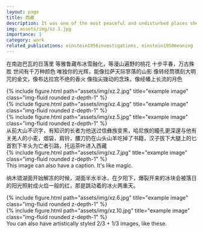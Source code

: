 ```yaml
---
layout: page
title: 西藏
description: It was one of the most peaceful and undisturbed places she had found.
img: assets/img/xz.1.jpg
importance: 1
category: work
related_publications: einstein1956investigations, einstein1950meaning
---
```


在南迦巴瓦的日落里 
等雅鲁藏布冰雪融化，等漫山遍野的桃花
十步平春，万古殊胜
世间有千万种颜色
唯独你的光辉，能像拉萨天际寥落的山影
像转经筒镌刻大明咒的金文，像布达拉宫不绝的香火
像指尖拨动的念珠，像经幡上长流的月色


<div class="row">
    <div class="col-sm mt-3 mt-md-0">
        {% include figure.html path="assets/img/xz.2.jpg" title="example image" class="img-fluid rounded z-depth-1" %}
    </div>
    <div class="col-sm mt-3 mt-md-0">
        {% include figure.html path="assets/img/xz.4.jpg" title="example image" class="img-fluid rounded z-depth-1" %}
    </div>
    <div class="col-sm mt-3 mt-md-0">
        {% include figure.html path="assets/img/xz.5.jpg" title="example image" class="img-fluid rounded z-depth-1" %}
    </div>
</div>
<div class="caption">
    从前大山不识字，有知识的长者为他送过信彝族变黑，哈尼族的瞳孔更深邃与他有关羌人的小麦，烟袋，肩铃，腰刀扔在山头山羊吃掉了书籍，汉子拔下大腿上的匕首割下羊头为亡者引路，托运茶叶进入西藏
</div>
<div class="row">
    <div class="col-sm mt-3 mt-md-0">
        {% include figure.html path="assets/img/xz.7.jpg" title="example image" class="img-fluid rounded z-depth-1" %}
    </div>
</div>
<div class="caption">
    This image can also have a caption. It's like magic.
</div>

纳木错湖面开始解冻的时候，湖面半水半冰，在夕阳下，爆裂开来的冰块会被落日的阳光照射成火焰一般的红，那是跳动着的冰火两重天。

<div class="row justify-content-sm-center">
    <div class="col-sm-8 mt-3 mt-md-0">
        {% include figure.html path="assets/img/xz.6.jpg" title="example image" class="img-fluid rounded z-depth-1" %}
    </div>
    <div class="col-sm-4 mt-3 mt-md-0">
        {% include figure.html path="assets/img/xz.10.jpg" title="example image" class="img-fluid rounded z-depth-1" %}
    </div>
</div>
<div class="caption">
    You can also have artistically styled 2/3 + 1/3 images, like these.
</div>


